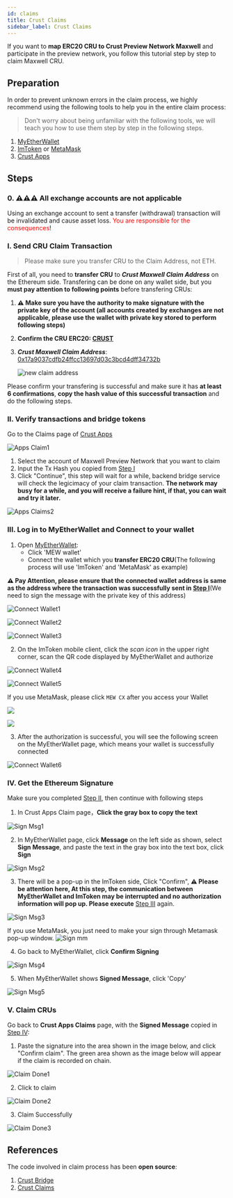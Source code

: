 ```yaml
---
id: claims
title: Crust Claims
sidebar_label: Crust Claims
---
```


If you want to **map ERC20 CRU to Crust Preview Network Maxwell** and participate in the preview network, you follow this tutorial step by step to claim Maxwell CRU.

## Preparation

In order to prevent unknown errors in the claim process, we highly recommend using the following tools to help you in the entire claim process:

> Don't worry about being unfamiliar with the following tools, we will teach you how to use them step by step in the following steps.

1. [MyEtherWallet](https://www.myetherwallet.com/interface/dashboard)
2. [ImToken](https://token.im/) or [MetaMask](https://metamask.io/)
3. [Crust Apps](https://apps.crust.network/)

## Steps

### 0. ⚠️⚠️⚠️  All exchange accounts are not applicable

Using an exchange account to sent a transfer (withdrawal) transaction will be invalidated and cause asset loss. <font color='red'>You are responsible for the consequences</font>!

### I. Send CRU Claim Transaction

> Please make sure you transfer CRU to the Claim Address, not ETH.

First of all, you need to **transfer CRU** to ***Crust Maxwell Claim Address*** on the Ethereum side. Transfering can be done on any wallet side, but you **must pay attention to following points** before transfering CRUs:

1. **⚠️ Make sure you have the authority to make signature with the private key of the account (all accounts created by exchanges are not applicable, please use the wallet with private key stored to perform following steps)**
2. **Confirm the CRU ERC20: [CRUST](https://etherscan.io/token/0x32a7C02e79c4ea1008dD6564b35F131428673c41)**
3. ***Crust Maxwell Claim Address***: [0x17a9037cdfb24ffcc13697d03c3bcd4dff34732b](https://etherscan.io/address/0x17a9037cdfb24ffcc13697d03c3bcd4dff34732b)

   ![new claim address](assets/claims/new_claim_addr.png)

Please confirm your transfering is successful and make sure it has **at least 6 confirmations**, **copy the hash value of this successful transaction** and do the following steps.

### II. Verify transactions and bridge tokens

Go to the Claims page of [Crust Apps](https://apps.crust.network/#/claims)

![Apps Claim1](assets/claims/apps_claims1.png)

1. Select the account of Maxwell Preview Network that you want to claim
2. Input the Tx Hash you copied from  [Step I](#i-send-erc20-claim-transaction)
3. Click "Continue", this step will wait for a while, backend bridge service will check the legicimacy of your claim transaction. **The network may busy for a while, and you will receive a failure hint, if that, you can wait and try it later.**

![Apps Claims2](assets/claims/apps_claims2.png)

### III. Log in to MyEtherWallet and Connect to your wallet

1. Open [MyEtherWallet](https://www.myetherwallet.com/access-my-wallet):
    - Click 'MEW wallet'
    - Connect the wallet which you **transfer ERC20 CRU**(The following process will use 'ImToken' and 'MetaMask' as example)

**⚠️ Pay Attention, please ensure that the connected wallet address is same as the address where the transaction was successfully sent in [Step I](#i-send-erc20-claim-transaction)**(We need to sign the message with the private key of this address)

![Connect Wallet1](assets/claims/connect_wallet1.jpg)

![Connect Wallet2](assets/claims/connect_wallet2.jpg)

![Connect Wallet3](assets/claims/connect_wallet3.png)

2. On the ImToken mobile client, click the *scan icon* in the upper right corner, scan the QR code displayed by MyEtherWallet and authorize

![Connect Wallet4](https://crust-data.oss-cn-shanghai.aliyuncs.com/wiki/general/main.jpeg)

![Connect Wallet5](https://crust-data.oss-cn-shanghai.aliyuncs.com/wiki/general/allow.jpeg)

If you use MetaMask, please click `MEW CX` after you access your Wallet

![](https://crust-data.oss-cn-shanghai.aliyuncs.com/wiki/general/connect_mm.jpeg)

![](https://crust-data.oss-cn-shanghai.aliyuncs.com/wiki/general/connected.jpg)


3. After the authorization is successful, you will see the following screen on the MyEtherWallet page, which means your wallet is successfully connected

![Connect Wallet6](assets/claims/connect_wallet6.jpg)

### IV. Get the Ethereum Signature

Make sure you completed [Step II](#ii-verify-transactions-and-bridge-tokens), then continue with following steps

1. In Crust Apps Claim page，**Click the gray box to copy the text**

![Sign Msg1](assets/claims/sign_msg1.jpg)

2. In MyEtherWallet page, click **Message** on the left side as shown, select **Sign Message**, and paste the text in the gray box into the text box, click **Sign**

![Sign Msg2](assets/claims/sign_msg2.png)

3. There will be a pop-up in the ImToken side, Click "Confirm", **⚠️ Please be attention here, At this step, the communication between MyEtherWallet and ImToken may be interrupted and no authorization information will pop up. Please execute** [Step III](#iii-log-in-to-myetherwallet-and-connect-to-your-wallet) again.

![Sign Msg3](https://crust-data.oss-cn-shanghai.aliyuncs.com/wiki/general/confirm.jpeg)

If you use MetaMask, you just need to make your sign through Metamask pop-up window.
![Sign mm](https://crust-data.oss-cn-shanghai.aliyuncs.com/wiki/general/mm_sig.jpg)

4. Go back to MyEtherWallet, click **Confirm Signing**

![Sign Msg4](assets/claims/sign_msg4.jpg)

5. When MyEtherWallet shows **Signed Message**, click 'Copy'

![Sign Msg5](assets/claims/sign_msg5.jpg)

### V. Claim CRUs

Go back to **Crust Apps Claims** page, with the **Signed Message** copied in [Step IV](#iv-get-the-ethereum-signature):

1. Paste the signature into the area shown in the image below, and click "Confirm claim". The green area shown as the image below will appear if the claim is recorded on chain.

![Claim Done1](assets/claims/claim_done1.jpg)

2. Click to claim

![Claim Done2](assets/claims/claim_done2.jpg)

3. Claim Successfully

![Claim Done3](assets/claims/claim_done3.jpg)

## References

The code involved in claim process has been **open source**:

1. [Crust Bridge](https://github.com/decloudf/crust-bridge)
2. [Crust Claims](https://github.com/crustio/crust/tree/master/cstrml/claims)
